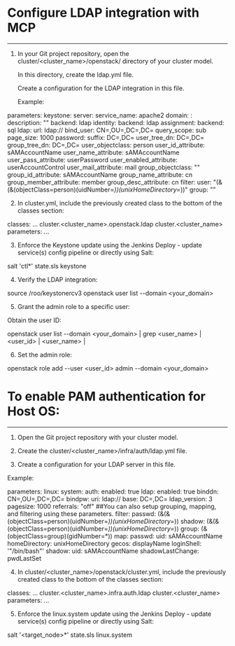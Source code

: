 # Configure LDAP integration with MCP
--------------------------------------
1. In your Git project repository, open the cluster/<cluster_name>/openstack/ directory of your cluster model.

    In this directory, create the ldap.yml file.

    Create a configuration for the LDAP integration in this file.

    Example:

parameters:
  keystone:
    server:
    service_name: apache2
    domain:
        <DOMAIN NAME>:
        description: ""
        backend: ldap
        identity:
            backend: ldap
        assignment:
            backend: sql
        ldap:
            url: ldap://<LDAP ADDRESS>
            bind_user: CN=<UserName>,OU=<OU-name>,DC=<DomainName>,DC=<DomainExtension>
            query_scope: sub
            page_size: 1000
            password: <LDAP PASSWORD>
            suffix: DC=<DomainName>,DC=<DomainExtension>
            user_tree_dn: DC=<DomainName>,DC=<DomainExtension>
            group_tree_dn: DC=<DomainName>,DC=<DomainExtension>
            user_objectclass: person
            user_id_attribute: sAMAccountName
            user_name_attribute: sAMAccountName
            user_pass_attribute: userPassword
            user_enabled_attribute: userAccountControl
            user_mail_attribute: mail
            group_objectclass: ""
            group_id_attribute: sAMAccountName
            group_name_attribute: cn
            group_member_attribute: member
            group_desc_attribute: cn
            filter:
            user: "(&(&(objectClass=person)(uidNumber=*))(unixHomeDirectory=*))"
            group: ""

2. In cluster.yml, include the previously created class to the bottom of the classes section:

classes:
  ...
  cluster.<cluster_name>.openstack.ldap
  cluster.<cluster_name>
parameters:
  ...

3. Enforce the Keystone update using the Jenkins Deploy - update service(s) config pipeline or directly using Salt:

  salt 'ctl*' state.sls keystone

4. Verify the LDAP integration:

  source /roo/keystonercv3
  openstack user list --domain <your_domain>

5. Grant the admin role to a specific user:

  Obtain the user ID:

  openstack user list --domain <your_domain> | grep <user_name>
| <user_id> | <user_name>  |

6. Set the admin role:

  openstack role add --user <user_id> admin --domain <your_domain>


#  To enable PAM authentication for Host OS:
--------------------------------------------------

1. Open the Git project repository with your cluster model.

2. Create the cluster/<cluster_name>/infra/auth/ldap.yml file.

3. Create a configuration for your LDAP server in this file.

Example:

parameters:
  linux:
    system:
      auth:
        enabled: true
        ldap:
          enabled: true
          binddn: CN=<UserName>,OU=<OU-name>,DC=<DomainName>,DC=<DomainExtension>
          bindpw: <Password>
          uri: ldap://<LDAP URL>
          base: DC=<DomainName>,DC=<DomainExtension>
          ldap_version: 3
          pagesize: 1000
          referrals: "off"
          ##You can also setup grouping, mapping, and filtering using these parameters.
          filter:
            passwd: (&(&(objectClass=person)(uidNumber=*))(unixHomeDirectory=*))
            shadow: (&(&(objectClass=person)(uidNumber=*))(unixHomeDirectory=*))
            group:  (&(objectClass=group)(gidNumber=*))
          map:
            passwd:
              uid: sAMAccountName
              homeDirectory: unixHomeDirectory
              gecos: displayName
              loginShell: '"/bin/bash"'
            shadow:
              uid: sAMAccountName
              shadowLastChange: pwdLastSet

4. In cluster/<cluster_name>/openstack/cluster.yml, include the previously created class to the bottom of the classes section:

classes:
  ...
  cluster.<cluster_name>.infra.auth.ldap
  cluster.<cluster_name>
parameters:
  ...

5. Enforce the linux.system update using the Jenkins Deploy - update service(s) config pipeline or directly using Salt:

  salt '<target_node>*' state.sls linux.system
